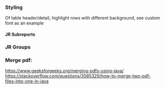 ### Styling

Of table header/detail, highlight rows with different background, see custom font as an example

#### JR Subreports

### JR Groups

### Merge pdf:
https://www.geeksforgeeks.org/merging-pdfs-using-java/
https://stackoverflow.com/questions/3585329/how-to-merge-two-pdf-files-into-one-in-java
